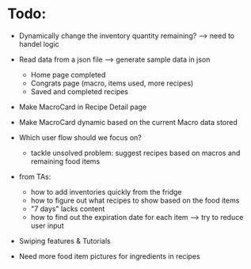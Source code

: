 # Todo:
- Dynamically change the inventory quantity remaining? --> need to handel logic
- Read data from a json file --> generate sample data in json
    - Home page completed
    - Congrats page (macro, items used, more recipes)
    - Saved and completed recipes
- Make MacroCard in Recipe Detail page
- Make MacroCard dynamic based on the current Macro data stored

- Which user flow should we focus on? 
    - tackle unsolved problem: suggest recipes based on macros and remaining food items

- from TAs: 
    - how to add inventories quickly from the fridge
    - how to figure out what recipes to show based on the food items
    - "7 days" lacks content
    - how to find out the expiration date for each item --> try to reduce user input

- Swiping features & Tutorials
- Need more food item pictures for ingredients in recipes

